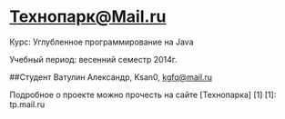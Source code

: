 Технопарк@Mail.ru
============
Курс: Углубленное программирование на Java

Учебный период: весенний семестр 2014г.

##Студент
Ватулин Александр, Ksan0, kgfq@mail.ru

Подробное о проекте можно прочесть на сайте [Технопарка] [1]
[1]: tp.mail.ru
